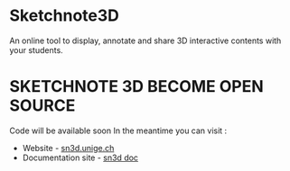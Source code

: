 # Sketchnote3D
An online tool to display, annotate and share 3D interactive contents with your students.

# SKETCHNOTE 3D BECOME OPEN SOURCE 
Code will be available soon 
In the meantime you can visit : 
  - Website - [sn3d.unige.ch](https://sn3d.unige.ch)
  - Documentation site - [sn3d doc](https://sn3d.unige.ch/documentations/)
